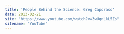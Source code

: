 ```yaml
---
title: 'People Behind the Science: Greg Caporaso'
date: 2013-02-21
site: "https://www.youtube.com/watch?v=3wUqnLkL5Zs"
sitename: "YouTube"
---
```

